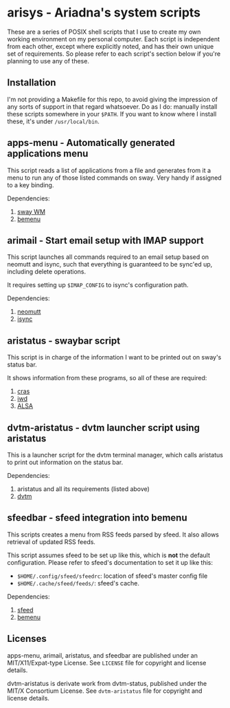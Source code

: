 # arisys - Ariadna's system scripts

These are a series of POSIX shell scripts that I use to create my own working 
environment on my personal computer. Each script is independent from each 
other, except where explicitly noted, and has their own unique set of 
requirements. So please refer to each script's section below if you're planning 
to use any of these.

## Installation

I'm not providing a Makefile for this repo, to avoid giving the impression of
any sorts of support in that regard whatsoever. Do as I do: manually install 
these scripts somewhere in your ``$PATH``. If you want to know where I install
these, it's under ``/usr/local/bin``.

## apps-menu - Automatically generated applications menu

This script reads a list of applications from a file and generates from it a 
menu to run any of those listed commands on sway. Very handy if assigned to a 
key binding.

Dependencies:
1. [sway WM](https://swaywm.org/)
2. [bemenu](https://github.com/Cloudef/bemenu)

## arimail - Start email setup with IMAP support

This script launches all commands required to an email setup based on neomutt
and isync, such that everything is guaranteed to be sync'ed up, including
delete operations.

It requires setting up ``$IMAP_CONFIG`` to isync's configuration path.

Dependencies:
1. [neomutt](https://neomutt.org)
2. [isync](https://isync.sourceforge.io/)

## aristatus - swaybar script

This script is in charge of the information I want to be printed out on sway's
status bar.

It shows information from these programs, so all of these are required:
1. [cras](https://sr.ht/~arivigo/cras)
2. [iwd](https://iwd.wiki.kernel.org/)
3. [ALSA](https://www.alsa-project.org)

## dvtm-aristatus - dvtm launcher script using aristatus

This is a launcher script for the dvtm terminal manager, which calls aristatus
to print out information on the status bar.

Dependencies:
1. aristatus and all its requirements (listed above)
2. [dvtm](https://www.brain-dump.org/projects/dvtm/)

## sfeedbar - sfeed integration into bemenu

This scripts creates a menu from RSS feeds parsed by sfeed. It also allows 
retrieval of updated RSS feeds.

This script assumes sfeed to be set up like this, which is **not** the default
configuration. Please refer to sfeed's documentation to set it up like this:

* ``$HOME/.config/sfeed/sfeedrc``: location of sfeed's master config file
* ``$HOME/.cache/sfeed/feeds/``: sfeed's cache.

Dependencies:
1. [sfeed](https://codemadness.org/git/sfeed/log.html)
2. [bemenu](https://github.com/Cloudef/bemenu)

## Licenses

apps-menu, arimail, aristatus, and sfeedbar are published under an 
MIT/X11/Expat-type License. See ``LICENSE`` file for copyright and license 
details.

dvtm-aristatus is derivate work from dvtm-status, published under the MIT/X
Consortium License. See ``dvtm-aristatus`` file for copyright and license 
details.
